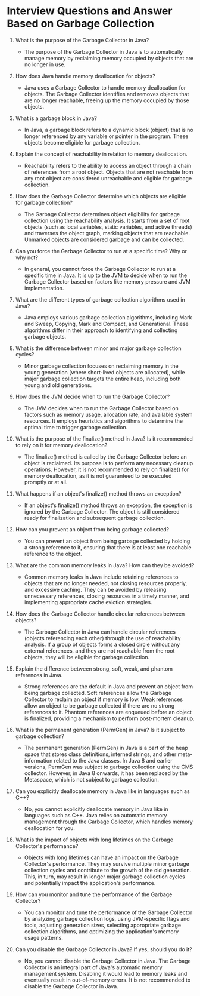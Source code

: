 # Interview Questions and Answer Based on Garbage Collection

1. What is the purpose of the Garbage Collector in Java?
   - The purpose of the Garbage Collector in Java is to automatically manage memory by reclaiming memory occupied by objects that are no longer in use.

2. How does Java handle memory deallocation for objects?
   - Java uses a Garbage Collector to handle memory deallocation for objects. The Garbage Collector identifies and removes objects that are no longer reachable, freeing up the memory occupied by those objects.

3. What is a garbage block in Java?
   - In Java, a garbage block refers to a dynamic block (object) that is no longer referenced by any variable or pointer in the program. These objects become eligible for garbage collection.

4. Explain the concept of reachability in relation to memory deallocation.
   - Reachability refers to the ability to access an object through a chain of references from a root object. Objects that are not reachable from any root object are considered unreachable and eligible for garbage collection.

5. How does the Garbage Collector determine which objects are eligible for garbage collection?
   - The Garbage Collector determines object eligibility for garbage collection using the reachability analysis. It starts from a set of root objects (such as local variables, static variables, and active threads) and traverses the object graph, marking objects that are reachable. Unmarked objects are considered garbage and can be collected.

6. Can you force the Garbage Collector to run at a specific time? Why or why not?
   - In general, you cannot force the Garbage Collector to run at a specific time in Java. It is up to the JVM to decide when to run the Garbage Collector based on factors like memory pressure and JVM implementation.

7. What are the different types of garbage collection algorithms used in Java?
   - Java employs various garbage collection algorithms, including Mark and Sweep, Copying, Mark and Compact, and Generational. These algorithms differ in their approach to identifying and collecting garbage objects.

8. What is the difference between minor and major garbage collection cycles?
   - Minor garbage collection focuses on reclaiming memory in the young generation (where short-lived objects are allocated), while major garbage collection targets the entire heap, including both young and old generations.

9. How does the JVM decide when to run the Garbage Collector?
   - The JVM decides when to run the Garbage Collector based on factors such as memory usage, allocation rate, and available system resources. It employs heuristics and algorithms to determine the optimal time to trigger garbage collection.

10. What is the purpose of the finalize() method in Java? Is it recommended to rely on it for memory deallocation?
    - The finalize() method is called by the Garbage Collector before an object is reclaimed. Its purpose is to perform any necessary cleanup operations. However, it is not recommended to rely on finalize() for memory deallocation, as it is not guaranteed to be executed promptly or at all.

11. What happens if an object's finalize() method throws an exception?
    - If an object's finalize() method throws an exception, the exception is ignored by the Garbage Collector. The object is still considered ready for finalization and subsequent garbage collection.

12. How can you prevent an object from being garbage collected?
    - You can prevent an object from being garbage collected by holding a strong reference to it, ensuring that there is at least one reachable reference to the object.

13. What are the common memory leaks in Java? How can they be avoided?
    - Common memory leaks in Java include retaining references to objects that are no longer needed, not closing resources properly, and excessive caching. They can be avoided by releasing unnecessary references, closing resources in a timely manner, and implementing appropriate cache eviction strategies.

14. How does the Garbage Collector handle circular references between objects?
    - The Garbage Collector in Java can handle circular references (objects referencing each other) through the use of reachability analysis. If a group of objects forms a closed circle without any external references, and they are not reachable from the root objects, they will be eligible for garbage collection.

15. Explain the difference between strong, soft, weak, and phantom references in Java.
    - Strong references are the default in Java and prevent an object from being garbage collected. Soft references allow the Garbage Collector to reclaim an object if memory is low. Weak references allow an object to be garbage collected if there are no strong references to it. Phantom references are enqueued before an object is finalized, providing a mechanism to perform post-mortem cleanup.

16. What is the permanent generation (PermGen) in Java? Is it subject to garbage collection?
    - The permanent generation (PermGen) in Java is a part of the heap space that stores class definitions, interned strings, and other meta-information related to the Java classes. In Java 8 and earlier versions, PermGen was subject to garbage collection using the CMS collector. However, in Java 8 onwards, it has been replaced by the Metaspace, which is not subject to garbage collection.

17. Can you explicitly deallocate memory in Java like in languages such as C++?
    - No, you cannot explicitly deallocate memory in Java like in languages such as C++. Java relies on automatic memory management through the Garbage Collector, which handles memory deallocation for you.

18. What is the impact of objects with long lifetimes on the Garbage Collector's performance?
    - Objects with long lifetimes can have an impact on the Garbage Collector's performance. They may survive multiple minor garbage collection cycles and contribute to the growth of the old generation. This, in turn, may result in longer major garbage collection cycles and potentially impact the application's performance.

19. How can you monitor and tune the performance of the Garbage Collector?
    - You can monitor and tune the performance of the Garbage Collector by analyzing garbage collection logs, using JVM-specific flags and tools, adjusting generation sizes, selecting appropriate garbage collection algorithms, and optimizing the application's memory usage patterns.

20. Can you disable the Garbage Collector in Java? If yes, should you do it?
    - No, you cannot disable the Garbage Collector in Java. The Garbage Collector is an integral part of Java's automatic memory management system. Disabling it would lead to memory leaks and eventually result in out-of-memory errors. It is not recommended to disable the Garbage Collector in Java.